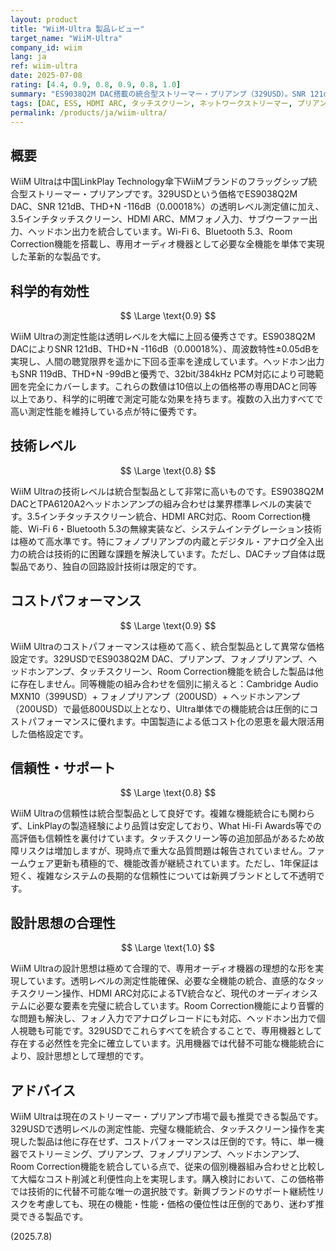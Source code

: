```yaml
---
layout: product
title: "WiiM-Ultra 製品レビュー"
target_name: "WiiM-Ultra"
company_id: wiim
lang: ja
ref: wiim-ultra
date: 2025-07-08
rating: [4.4, 0.9, 0.8, 0.9, 0.8, 1.0]
summary: "ES9038Q2M DAC搭載の統合型ストリーマー・プリアンプ（329USD）。SNR 121dB、THD+N -116dB、3.5インチタッチスクリーン、HDMI ARC、フォノ入力搭載。専用機器として完璧な機能統合と透明レベルの測定性能を両立。"
tags: [DAC, ESS, HDMI ARC, タッチスクリーン, ネットワークストリーマー, プリアンプ]
permalink: /products/ja/wiim-ultra/
---
```


## 概要

WiiM Ultraは中国LinkPlay Technology傘下WiiMブランドのフラッグシップ統合型ストリーマー・プリアンプです。329USDという価格でES9038Q2M DAC、SNR 121dB、THD+N -116dB（0.00018%）の透明レベル測定値に加え、3.5インチタッチスクリーン、HDMI ARC、MMフォノ入力、サブウーファー出力、ヘッドホン出力を統合しています。Wi-Fi 6、Bluetooth 5.3、Room Correction機能を搭載し、専用オーディオ機器として必要な全機能を単体で実現した革新的な製品です。

## 科学的有効性

$$ \Large \text{0.9} $$

WiiM Ultraの測定性能は透明レベルを大幅に上回る優秀さです。ES9038Q2M DACによりSNR 121dB、THD+N -116dB（0.00018%）、周波数特性±0.05dBを実現し、人間の聴覚限界を遥かに下回る歪率を達成しています。ヘッドホン出力もSNR 119dB、THD+N -99dBと優秀で、32bit/384kHz PCM対応により可聴範囲を完全にカバーします。これらの数値は10倍以上の価格帯の専用DACと同等以上であり、科学的に明確で測定可能な効果を持ちます。複数の入出力すべてで高い測定性能を維持している点が特に優秀です。

## 技術レベル

$$ \Large \text{0.8} $$

WiiM Ultraの技術レベルは統合型製品として非常に高いものです。ES9038Q2M DACとTPA6120A2ヘッドホンアンプの組み合わせは業界標準レベルの実装です。3.5インチタッチスクリーン統合、HDMI ARC対応、Room Correction機能、Wi-Fi 6・Bluetooth 5.3の無線実装など、システムインテグレーション技術は極めて高水準です。特にフォノプリアンプの内蔵とデジタル・アナログ全入出力の統合は技術的に困難な課題を解決しています。ただし、DACチップ自体は既製品であり、独自の回路設計技術は限定的です。

## コストパフォーマンス

$$ \Large \text{0.9} $$

WiiM Ultraのコストパフォーマンスは極めて高く、統合型製品として異常な価格設定です。329USDでES9038Q2M DAC、プリアンプ、フォノプリアンプ、ヘッドホンアンプ、タッチスクリーン、Room Correction機能を統合した製品は他に存在しません。同等機能の組み合わせを個別に揃えると：Cambridge Audio MXN10（399USD）+ フォノプリアンプ（200USD）+ ヘッドホンアンプ（200USD）で最低800USD以上となり、Ultra単体での機能統合は圧倒的にコストパフォーマンスに優れます。中国製造による低コスト化の恩恵を最大限活用した価格設定です。

## 信頼性・サポート

$$ \Large \text{0.8} $$

WiiM Ultraの信頼性は統合型製品として良好です。複雑な機能統合にも関わらず、LinkPlayの製造経験により品質は安定しており、What Hi-Fi Awards等での高評価も信頼性を裏付けています。タッチスクリーン等の追加部品があるため故障リスクは増加しますが、現時点で重大な品質問題は報告されていません。ファームウェア更新も積極的で、機能改善が継続されています。ただし、1年保証は短く、複雑なシステムの長期的な信頼性については新興ブランドとして不透明です。

## 設計思想の合理性

$$ \Large \text{1.0} $$

WiiM Ultraの設計思想は極めて合理的で、専用オーディオ機器の理想的な形を実現しています。透明レベルの測定性能確保、必要な全機能の統合、直感的なタッチスクリーン操作、HDMI ARC対応によるTV統合など、現代のオーディオシステムに必要な要素を完璧に統合しています。Room Correction機能により音響的な問題も解決し、フォノ入力でアナログレコードにも対応、ヘッドホン出力で個人視聴も可能です。329USDでこれらすべてを統合することで、専用機器として存在する必然性を完全に確立しています。汎用機器では代替不可能な機能統合により、設計思想として理想的です。

## アドバイス

WiiM Ultraは現在のストリーマー・プリアンプ市場で最も推奨できる製品です。329USDで透明レベルの測定性能、完璧な機能統合、タッチスクリーン操作を実現した製品は他に存在せず、コストパフォーマンスは圧倒的です。特に、単一機器でストリーミング、プリアンプ、フォノプリアンプ、ヘッドホンアンプ、Room Correction機能を統合している点で、従来の個別機器組み合わせと比較して大幅なコスト削減と利便性向上を実現します。購入検討において、この価格帯では技術的に代替不可能な唯一の選択肢です。新興ブランドのサポート継続性リスクを考慮しても、現在の機能・性能・価格の優位性は圧倒的であり、迷わず推奨できる製品です。

(2025.7.8)